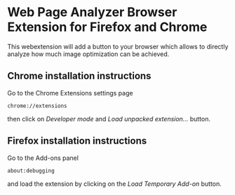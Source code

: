 # Web Page Analyzer Browser Extension for Firefox and Chrome

This webextension will add a button to your browser which allows to directly
analyze how much image optimization can be achieved.

## Chrome installation instructions

Go to the Chrome Extensions settings page 

```
chrome://extensions
```

then click on _Developer mode_ and _Load unpacked extension..._ button.

## Firefox installation instructions

Go to the Add-ons panel 

```
about:debugging
```

and load the extension by clicking on the _Load Temporary Add-on_ button.
